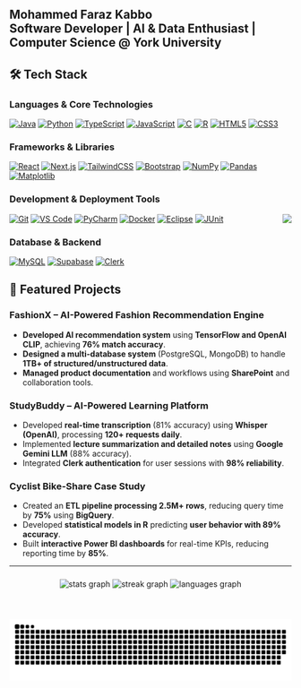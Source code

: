 <h2 align="left">Mohammed Faraz Kabbo<br>Software Developer | AI & Data Enthusiast | Computer Science @ York University</h2>

## 🛠 Tech Stack

### Languages & Core Technologies
[![Java](https://img.shields.io/badge/Java-ED8B00?style=for-the-badge&logo=openjdk&logoColor=white)](https://www.java.com/)
[![Python](https://img.shields.io/badge/Python-3776AB?style=for-the-badge&logo=python&logoColor=white)](https://www.python.org/)
[![TypeScript](https://img.shields.io/badge/TypeScript-007ACC?style=for-the-badge&logo=typescript&logoColor=white)](https://www.typescriptlang.org/)
[![JavaScript](https://img.shields.io/badge/JavaScript-F7DF1E?style=for-the-badge&logo=javascript&logoColor=black)](https://developer.mozilla.org/en-US/docs/Web/JavaScript)
[![C](https://img.shields.io/badge/C-00599C?style=for-the-badge&logo=c&logoColor=white)](https://en.cppreference.com/w/)
[![R](https://img.shields.io/badge/R-276DC3?style=for-the-badge&logo=r&logoColor=white)](https://www.r-project.org/)
[![HTML5](https://img.shields.io/badge/HTML5-E34F26?style=for-the-badge&logo=html5&logoColor=white)](https://developer.mozilla.org/en-US/docs/Web/HTML)
[![CSS3](https://img.shields.io/badge/CSS3-1572B6?style=for-the-badge&logo=css3&logoColor=white)](https://developer.mozilla.org/en-US/docs/Web/CSS)

### Frameworks & Libraries
[![React](https://img.shields.io/badge/React-20232A?style=for-the-badge&logo=react&logoColor=61DAFB)](https://reactjs.org/)
[![Next.js](https://img.shields.io/badge/Next.js-000000?style=for-the-badge&logo=nextdotjs&logoColor=white)](https://nextjs.org/)
[![TailwindCSS](https://img.shields.io/badge/Tailwind_CSS-38B2AC?style=for-the-badge&logo=tailwind-css&logoColor=white)](https://tailwindcss.com/)
[![Bootstrap](https://img.shields.io/badge/Bootstrap-563D7C?style=for-the-badge&logo=bootstrap&logoColor=white)](https://getbootstrap.com/)
[![NumPy](https://img.shields.io/badge/Numpy-777BB4?style=for-the-badge&logo=numpy&logoColor=white)](https://numpy.org/)
[![Pandas](https://img.shields.io/badge/Pandas-2C2D72?style=for-the-badge&logo=pandas&logoColor=white)](https://pandas.pydata.org/)
[![Matplotlib](https://img.shields.io/badge/Matplotlib-11557c?style=for-the-badge&logo=python&logoColor=white)](https://matplotlib.org/)

### Development & Deployment Tools
[![Git](https://img.shields.io/badge/Git-F05032?style=for-the-badge&logo=git&logoColor=white)](https://git-scm.com/)
[![VS Code](https://img.shields.io/badge/VS_Code-0078D4?style=for-the-badge&logo=visual-studio-code&logoColor=white)](https://code.visualstudio.com/)
[![PyCharm](https://img.shields.io/badge/PyCharm-000000?style=for-the-badge&logo=pycharm&logoColor=white)](https://www.jetbrains.com/pycharm/)
[![Docker](https://img.shields.io/badge/Docker-2CA5E0?style=for-the-badge&logo=docker&logoColor=white)](https://www.docker.com/)
[![Eclipse](https://img.shields.io/badge/Eclipse-2C2255?style=for-the-badge&logo=eclipse&logoColor=white)](https://www.eclipse.org/)
[![JUnit](https://img.shields.io/badge/JUnit5-25A162?style=for-the-badge&logo=junit5&logoColor=white)](https://junit.org/junit5/)
<img align="right" height="150" src="https://i.imgflip.com/65efzo.gif"  />
### Database & Backend
[![MySQL](https://img.shields.io/badge/MySQL-005C84?style=for-the-badge&logo=mysql&logoColor=white)](https://www.mysql.com/)
[![Supabase](https://img.shields.io/badge/Supabase-181818?style=for-the-badge&logo=supabase&logoColor=white)](https://supabase.com/)
[![Clerk](https://img.shields.io/badge/Clerk-6C47FF?style=for-the-badge&logo=clerk&logoColor=white)](https://clerk.dev/)


## 🚀 Featured Projects  

### **FashionX – AI-Powered Fashion Recommendation Engine**  
- **Developed AI recommendation system** using **TensorFlow and OpenAI CLIP**, achieving **76% match accuracy**.  
- **Designed a multi-database system** (PostgreSQL, MongoDB) to handle **1TB+ of structured/unstructured data**.  
- **Managed product documentation** and workflows using **SharePoint** and collaboration tools.  

### **StudyBuddy – AI-Powered Learning Platform**  
- Developed **real-time transcription** (81% accuracy) using **Whisper (OpenAI)**, processing **120+ requests daily**.  
- Implemented **lecture summarization and detailed notes** using **Google Gemini LLM** (88% accuracy).  
- Integrated **Clerk authentication** for user sessions with **98% reliability**.  

### **Cyclist Bike-Share Case Study**  
- Created an **ETL pipeline processing 2.5M+ rows**, reducing query time by **75%** using **BigQuery**.  
- Developed **statistical models in R** predicting **user behavior with 89% accuracy**.  
- Built **interactive Power BI dashboards** for real-time KPIs, reducing reporting time by **85%**.  

---
###

<div align="center">
  <img src="https://github-readme-stats.vercel.app/api?username=farazkabbo&hide_title=false&hide_rank=false&show_icons=true&include_all_commits=true&count_private=true&disable_animations=false&theme=dracula&locale=en&hide_border=false" height="150" alt="stats graph"  />
  <img src="https://streak-stats.demolab.com?user=farazkabbo&locale=en&mode=daily&theme=dracula&hide_border=false&border_radius=5" height="150" alt="streak graph"  />
  <img src="https://github-readme-stats.vercel.app/api/top-langs?username=farazkabbo&locale=en&hide_title=false&layout=compact&card_width=320&langs_count=5&theme=dracula&hide_border=false" height="150" alt="languages graph"  />
</div>

###

<br clear="both">

![snake gif](https://github.com/farazkabbo/farazkabbo/blob/output/github-snake-dark.svg)
###
